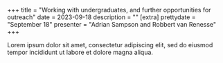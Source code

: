 +++
title = "Working with undergraduates, and further opportunities for outreach"
date = 2023-09-18
description = ""
[extra]
prettydate = "September 18"
presenter = "Adrian Sampson and Robbert van Renesse"
+++

Lorem ipsum dolor sit amet, consectetur adipiscing elit, sed do eiusmod tempor incididunt ut labore et dolore magna aliqua.

